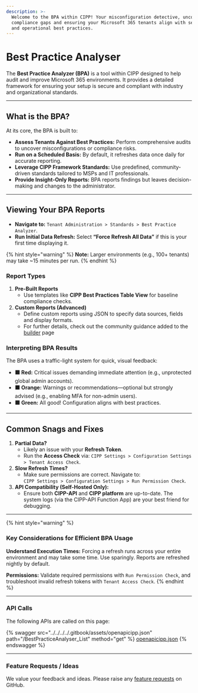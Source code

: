 ```yaml
---
description: >-
  Welcome to the BPA within CIPP! Your misconfiguration detective, uncovering
  compliance gaps and ensuring your Microsoft 365 tenants align with security
  and operational best practices.
---
```


# Best Practice Analyser

The **Best Practice Analyzer (BPA)** is a tool within CIPP designed to help audit and improve Microsoft 365 environments. It provides a detailed framework for ensuring your setup is secure and compliant with industry and organizational standards.

***

## **What is the BPA?**

At its core, the BPA is built to:

* **Assess Tenants Against Best Practices:** Perform comprehensive audits to uncover misconfigurations or compliance risks.
* **Run on a Scheduled Basis:** By default, it refreshes data once daily for accurate reporting.
* **Leverage CIPP Framework Standards:** Use predefined, community-driven standards tailored to MSPs and IT professionals.
* **Provide Insight-Only Reports:** BPA reports findings but leaves decision-making and changes to the administrator.

***

## **Viewing Your BPA Reports**

* **Navigate to:** `Tenant Administration > Standards > Best Practice Analyzer`.
* **Run Initial Data Refresh:** Select **“Force Refresh All Data”** if this is your first time displaying it.

{% hint style="warning" %}
**Note:** Larger environments (e.g., 100+ tenants) may take \~15 minutes per run.
{% endhint %}

### **Report Types**

1. **Pre-Built Reports**
   * Use templates like **CIPP Best Practices Table View** for baseline compliance checks.
2. **Custom Reports (Advanced)**
   * Define custom reports using JSON to specify data sources, fields and display formats.&#x20;
   * For further details, check out the community guidance added to the [builder](builder/ "mention") page

### **Interpreting BPA Results**

The BPA uses a traffic-light system for quick, visual feedback:

* **🟥 Red:** Critical issues demanding immediate attention (e.g., unprotected global admin accounts).
* **🟧 Orange:** Warnings or recommendations—optional but strongly advised (e.g., enabling MFA for non-admin users).
* **🟩 Green:** All good! Configuration aligns with best practices.

***

## **Common Snags and Fixes**

1. **Partial Data?**
   * Likely an issue with your **Refresh Token**.
   * Run the **Access Check** via: `CIPP Settings > Configuration Settings > Tenant Access Check`.
2. **Slow Refresh Times?**
   * Make sure permissions are correct. Navigate to:\
     `CIPP Settings > Configuration Settings > Run Permission Check`.
3. **API Compatibility (Self-Hosted Only):**
   * Ensure both **CIPP-API** and **CIPP platform** are up-to-date. The system logs (via the CIPP-API Function App) are your best friend for debugging.

***

{% hint style="warning" %}
### **Key Considerations for Efficient BPA Usage**

**Understand Execution Times:** Forcing a refresh runs across your entire environment and may take some time. Use sparingly. Reports are refreshed nightly by default.

**Permissions:** Validate required permissions with `Run Permission Check`, and troubleshoot invalid refresh tokens with `Tenant Access Check`.
{% endhint %}

***

### API Calls

The following APIs are called on this page:

{% swagger src="../../../../.gitbook/assets/openapicipp.json" path="/BestPracticeAnalyser_List" method="get" %}
[openapicipp.json](../../../../.gitbook/assets/openapicipp.json)
{% endswagger %}

***

### Feature Requests / Ideas

We value your feedback and ideas. Please raise any [feature requests](https://github.com/KelvinTegelaar/CIPP/issues/new?assignees=\&labels=enhancement%2Cno-priority\&projects=\&template=feature.yml\&title=%5BFeature+Request%5D%3A+) on GitHub.
